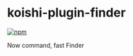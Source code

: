 # koishi-plugin-finder

[![npm](https://img.shields.io/npm/v/koishi-plugin-finder?style=flat-square)](https://www.npmjs.com/package/koishi-plugin-finder)

Now command, fast Finder
